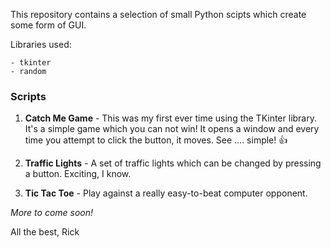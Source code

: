 This repository contains a selection of small Python scipts which create some form of GUI. 

Libraries used:
```
- tkinter
- random
```

### Scripts 
1) **Catch Me Game** - This was my first ever time using the TKinter library.  It's a simple game which you can not win! It opens a window and every time you attempt to click the button, it moves. See .... simple! :+1:

2) **Traffic Lights** - A set of traffic lights which can be changed by pressing a button. Exciting, I know.

3) **Tic Tac Toe** - Play against a really easy-to-beat computer opponent.

*More to come soon!*

All the best, 
Rick
